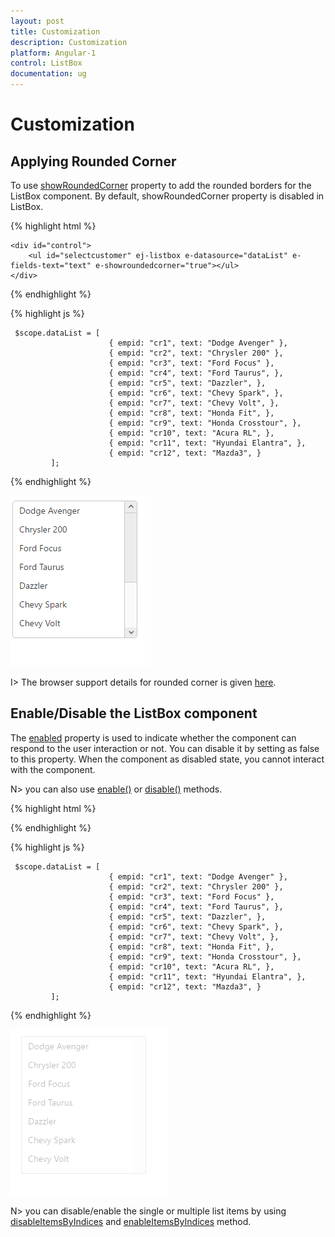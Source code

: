 ```yaml
---
layout: post
title: Customization
description: Customization
platform: Angular-1
control: ListBox
documentation: ug
---
```


# Customization

## Applying Rounded Corner

To use [showRoundedCorner](https://help.syncfusion.com/api/js/ejlistbox#members:showroundedcorner) property to add the rounded borders for the ListBox component. By default, showRoundedCorner property is disabled in ListBox.

{% highlight html %}

    <div id="control">
        <ul id="selectcustomer" ej-listbox e-datasource="dataList" e-fields-text="text" e-showroundedcorner="true"></ul>
    </div>
     
{% endhighlight %}

{% highlight js %}

     $scope.dataList = [
                          { empid: "cr1", text: "Dodge Avenger" },
                          { empid: "cr2", text: "Chrysler 200" },
                          { empid: "cr3", text: "Ford Focus" },
                          { empid: "cr4", text: "Ford Taurus", },
                          { empid: "cr5", text: "Dazzler", },
                          { empid: "cr6", text: "Chevy Spark", },
                          { empid: "cr7", text: "Chevy Volt", },
                          { empid: "cr8", text: "Honda Fit", },
                          { empid: "cr9", text: "Honda Crosstour", },
                          { empid: "cr10", text: "Acura RL", },
                          { empid: "cr11", text: "Hyundai Elantra", },
                          { empid: "cr12", text: "Mazda3", }
             ];
	
{% endhighlight %}

![](Customization_Images/rounded_corner.png)

I> The browser support details for rounded corner is given [here](http://www.w3schools.com/cssref/css3_pr_border-radius.asp).

## Enable/Disable the ListBox component

The [enabled](https://help.syncfusion.com/api/js/ejlistbox#members:enabled) property is used to indicate whether the component can respond to the user interaction or not. You can disable it by setting as false to this property. When the component as disabled state, you cannot interact with the component.

N> you can also use [enable()](https://help.syncfusion.com/api/js/ejlistbox#methods:enable)  or [disable()](https://help.syncfusion.com/api/js/ejlistbox#methods:disable) methods.

{% highlight html %}

   <div id="control">
        <ul id="selectcustomer" ej-listbox e-datasource="dataList" e-fields-text="text" e-enabled="false"></ul>
    </div>
     
{% endhighlight %}

{% highlight js %}

     $scope.dataList = [
                          { empid: "cr1", text: "Dodge Avenger" },
                          { empid: "cr2", text: "Chrysler 200" },
                          { empid: "cr3", text: "Ford Focus" },
                          { empid: "cr4", text: "Ford Taurus", },
                          { empid: "cr5", text: "Dazzler", },
                          { empid: "cr6", text: "Chevy Spark", },
                          { empid: "cr7", text: "Chevy Volt", },
                          { empid: "cr8", text: "Honda Fit", },
                          { empid: "cr9", text: "Honda Crosstour", },
                          { empid: "cr10", text: "Acura RL", },
                          { empid: "cr11", text: "Hyundai Elantra", },
                          { empid: "cr12", text: "Mazda3", }
             ];
	
{% endhighlight %}

![](Customization_Images/disabled.png)

N> you can disable/enable the single or multiple list items by using [disableItemsByIndices](https://help.syncfusion.com/api/js/ejlistbox#methods:disableitemsbyindices) and [enableItemsByIndices](https://help.syncfusion.com/api/js/ejlistbox#methods:enableitemsbyindices) method.

